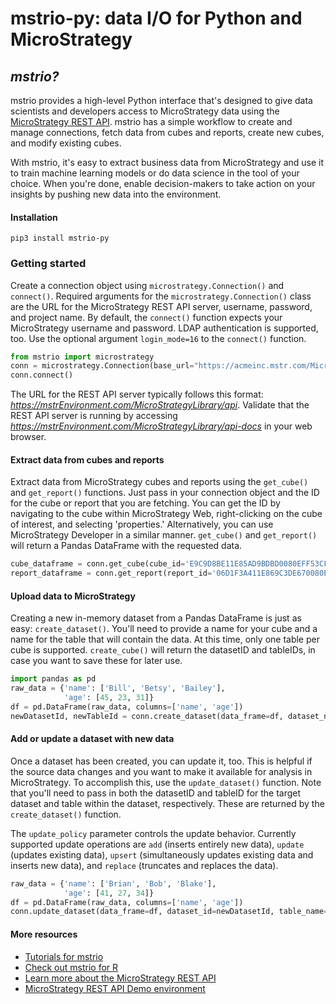 # mstrio-py: data I/O for Python and MicroStrategy

## *mstrio?*
mstrio provides a high-level Python interface that's designed to give data scientists and developers access to MicroStrategy data using the [MicroStrategy REST API](https://lw.microstrategy.com/msdz/MSDL/GARelease_Current/docs/projects/RESTSDK/Content/topics/REST_API/REST_API.htm). mstrio has a simple workflow to create and manage connections, fetch data from cubes and reports, create new cubes, and modify existing cubes.

With mstrio, it's easy to extract business data from MicroStrategy and use it to train machine learning models or do data science in the tool of your choice. When you're done, enable decision-makers to take action on your insights by pushing new data into the environment.

#### Installation
```
pip3 install mstrio-py
```
### Getting started
Create a connection object using `microstrategy.Connection()` and `connect()`.  Required arguments for the `microstrategy.Connection()` class are the URL for the MicroStrategy REST API server, username, password, and project name. By default, the `connect()` function expects your MicroStrategy username and password. LDAP authentication is supported, too. Use the optional argument `login_mode=16` to the `connect()` function.

```python
from mstrio import microstrategy
conn = microstrategy.Connection(base_url="https://acmeinc.mstr.com/MicroStrategyLibrary/api", username="myUsername", password="myPassword", project_name="Acme, Inc. Analytics")
conn.connect()
```
The URL for the REST API server typically follows this format: _https://mstrEnvironment.com/MicroStrategyLibrary/api_. Validate that the REST API server is running by accessing _https://mstrEnvironment.com/MicroStrategyLibrary/api-docs_ in your web browser.


#### Extract data from cubes and reports
Extract data from MicroStrategy cubes and reports using the `get_cube()` and `get_report()` functions. Just pass in your connection object and the ID for the cube or report that you are fetching. You can get the ID by navigating to the cube within MicroStrategy Web, right-clicking on the cube of interest, and selecting 'properties.' Alternatively, you can use MicroStrategy Developer in a similar manner. `get_cube()` and `get_report()` will return a Pandas DataFrame with the requested data.

```python
cube_dataframe = conn.get_cube(cube_id='E9C9D8BE11E85AD9BDBD0080EFF53CF8')
report_dataframe = conn.get_report(report_id='06D1F3A411E869C3DE670080EF259221')
```

#### Upload data to MicroStrategy
Creating a new in-memory dataset from a Pandas DataFrame is just as easy: `create_dataset()`. You'll need to provide a name for your cube and a name for the table that will contain the data. At this time, only one table per cube is supported. `create_cube()` will return the datasetID and tableIDs, in case you want to save these for later use.

```python
import pandas as pd
raw_data = {'name': ['Bill', 'Betsy', 'Bailey'],
            'age': [45, 23, 31]}
df = pd.DataFrame(raw_data, columns=['name', 'age'])
newDatasetId, newTableId = conn.create_dataset(data_frame=df, dataset_name='Employees', table_name='Ages')
```

#### Add or update a dataset with new data
Once a dataset has been created, you can update it, too. This is helpful if the source data changes and you want to make it available for analysis in MicroStrategy. To accomplish this, use the `update_dataset()` function. Note that you'll need to pass in both the datasetID and tableID for the target dataset and table within the dataset, respectively. These are returned by the `create_dataset()` function.

The `update_policy` parameter controls the update behavior. Currently supported update operations are `add` (inserts entirely new data), `update` (updates existing data), `upsert` (simultaneously updates existing data and inserts new data), and `replace` (truncates and replaces the data).

```python
raw_data = {'name': ['Brian', 'Bob', 'Blake'],
            'age': [41, 27, 34]}
df = pd.DataFrame(raw_data, columns=['name', 'age'])
conn.update_dataset(data_frame=df, dataset_id=newDatasetId, table_name='Ages', update_policy='add')
```

#### More resources
- [Tutorials for mstrio](https://community.microstrategy.com/s/topic/0TO44000000AJ2dGAG/python-r-u108)
- [Check out mstrio for R](https://github.com/MicroStrategy/mstrio)
- [Learn more about the MicroStrategy REST API](https://lw.microstrategy.com/msdz/MSDL/GARelease_Current/docs/projects/RESTSDK/Content/topics/REST_API/REST_API.htm)
- [MicroStrategy REST API Demo environment](https://demo.microstrategy.com/MicroStrategyLibrary/api-docs/index.html)
